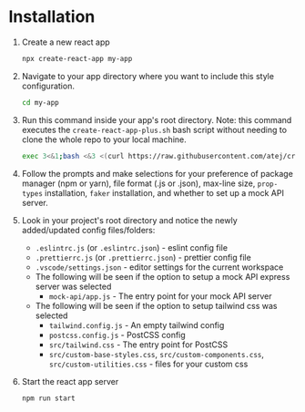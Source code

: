 # Installation
1. Create a new react app
    ```bash
    npx create-react-app my-app
    ```

2. Navigate to your app directory where you want to include this style configuration.
    ```bash
    cd my-app
    ```

3. Run this command inside your app's root directory. Note: this command executes the `create-react-app-plus.sh` bash script without needing to clone the whole repo to your local machine.

    ```bash
    exec 3<&1;bash <&3 <(curl https://raw.githubusercontent.com/atej/create-react-app-plus/master/create-react-app-plus.sh 2> /dev/null)
    ```

4. Follow the prompts and make selections for your preference of package manager (npm or yarn), file format (.js or .json), max-line size, `prop-types` installation, `faker` installation, and whether to set up a mock API server.

5. Look in your project's root directory and notice the newly added/updated config files/folders:
    - `.eslintrc.js` (or `.eslintrc.json`) - eslint config file
    - `.prettierrc.js` (or `.prettierrc.json`) - prettier config file
    -  `.vscode/settings.json` - editor settings for the current workspace
    - The following will be seen if the option to setup a mock API express server was selected
      - `mock-api/app.js` - The entry point for your mock API server
    - The following will be seen if the option to setup tailwind css was selected
      - `tailwind.config.js` - An empty tailwind config 
      - `postcss.config.js` - PostCSS config
      - `src/tailwind.css` - The entry point for PostCSS
      - `src/custom-base-styles.css`, `src/custom-components.css`, `src/custom-utilities.css` - files for your custom css
6. Start the react app server
    ```bash
    npm run start
    ```